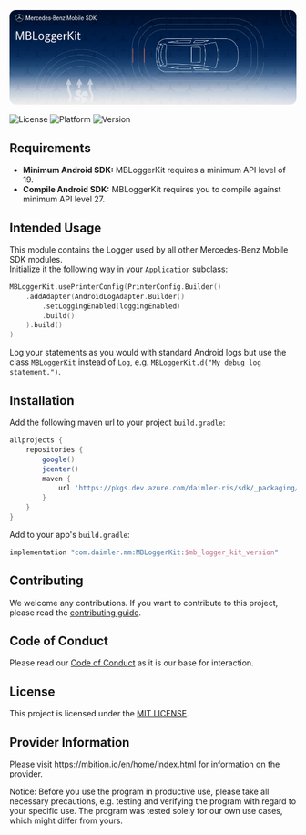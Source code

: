 <!-- SPDX-License-Identifier: MIT -->

![MBLoggerKit](logo.jpg "Banner")

![License](https://img.shields.io/badge/Licence-MIT-green) 
![Platform](https://img.shields.io/badge/Platforms-Android-blue)
![Version](https://img.shields.io/badge/Azure%20Artifacts-2.0.2-orange)

## Requirements
* __Minimum Android SDK:__ MBLoggerKit requires a minimum API level of 19. 
* __Compile Android SDK:__ MBLoggerKit requires you to compile against minimum API level 27.

## Intended Usage

This module contains the Logger used by all other Mercedes-Benz Mobile SDK modules.  
Initialize it the following way in your `Application` subclass:  
```kotlin
MBLoggerKit.usePrinterConfig(PrinterConfig.Builder()
    .addAdapter(AndroidLogAdapter.Builder()
        .setLoggingEnabled(loggingEnabled)
        .build()
    ).build()
)
```
Log your statements as you would with standard Android logs but use the class `MBLoggerKit` instead of `Log`, 
e.g. `MBLoggerKit.d("My debug log statement.")`.

## Installation

Add the following maven url to your project `build.gradle`:  
```gradle
allprojects {
    repositories {
        google()
        jcenter()
        maven {
            url 'https://pkgs.dev.azure.com/daimler-ris/sdk/_packaging/release/maven/v1'
        }
    }
}
```

Add to your app's `build.gradle`:  
```gradle
implementation "com.daimler.mm:MBLoggerKit:$mb_logger_kit_version"
```

## Contributing

We welcome any contributions.
If you want to contribute to this project, please read the [contributing guide](CONTRIBUTING.md).

## Code of Conduct

Please read our [Code of Conduct](https://github.com/Daimler/daimler-foss/blob/master/CODE_OF_CONDUCT.md) as it is our base for interaction.

## License

This project is licensed under the [MIT LICENSE](LICENSE).

## Provider Information

Please visit <https://mbition.io/en/home/index.html> for information on the provider.

Notice: Before you use the program in productive use, please take all necessary precautions,
e.g. testing and verifying the program with regard to your specific use.
The program was tested solely for our own use cases, which might differ from yours.
